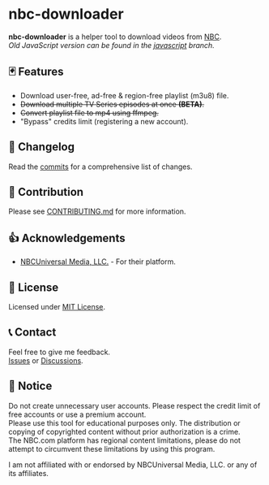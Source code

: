 # nbc-downloader

**nbc-downloader** is a helper tool to download videos from [NBC](https://nbc.com).  
*Old JavaScript version can be found in the [javascript](../../tree/javascript) branch.*

## 🃏 Features

- Download user-free, ad-free & region-free playlist (m3u8) file.
- ~~Download multiple TV Series episodes at once **(BETA)**.~~
- ~~Convert playlist file to mp4 using ffmpeg.~~
- "Bypass" credits limit (registering a new account).

## 📝 Changelog

Read the [commits](../../commits) for a comprehensive list of changes.

## 👏 Contribution

Please see [CONTRIBUTING.md](CONTRIBUTING.md) for more information.

## 👍 Acknowledgements

- [NBCUniversal Media, LLC.](https://www.nbcuniversal.com/) - For their platform.

## 📜 License

Licensed under [MIT License](LICENSE.md).

## 📞 Contact

Feel free to give me feedback.  
[Issues](../../issues) or [Discussions](../../discussions).

## 📜 Notice

Do not create unnecessary user accounts. Please respect the credit limit of free accounts or use a premium account.  
Please use this tool for educational purposes only. The distribution or copying of copyrighted content without prior authorization is a crime.  
The NBC.com platform has regional content limitations, please do not attempt to circumvent these limitations by using this program.

I am not affiliated with or endorsed by NBCUniversal Media, LLC. or any of its affiliates.
